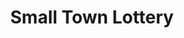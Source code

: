 ---
title: "Small Town Lottery"
url: /digos-city/small-town-lottery-macarthur-highway/
shop: lottery
---